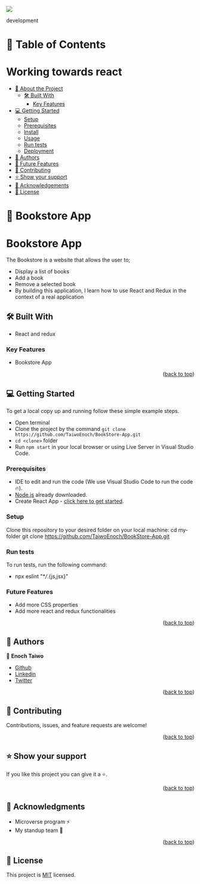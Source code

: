 <a name="readme-top"></a>
![](https://img.shields.io/badge/BOOKSTORE-skyblue)

 development
# 📗 Table of Contents

# Working towards react

- [📖 About the Project](#about-project)
  - [🛠 Built With](#built-with)
    - [Key Features](#key-features)
- [💻 Getting Started](#getting-started)
  - [Setup](#setup)
  - [Prerequisites](#prerequisites)
  - [Install](#install)
  - [Usage](#usage)
  - [Run tests](#run-tests)
  - [Deployment](#triangular_flag_on_post-deployment)
- [👥 Authors](#authors)
- [🔭 Future Features](#future-features)
- [🤝 Contributing](#contributing)
- [⭐️ Show your support](#support)
- [🙏 Acknowledgements](#acknowledgements)
- [📝 License](#license)

# 📖 Bookstore App

<a name="about-project"></a>

# Bookstore App

The Bookstore is a website that allows the user to;

- Display a list of books
- Add a book
- Remove a selected book
- By building this application, I learn how to use React and Redux in the context of a real application

## 🛠 Built With <a name="built-with"></a>

- React and redux

### Key Features

- Bookstore App

<p align="right">(<a href="#readme-top">back to top</a>)</p>

## 💻 Getting Started <a name="getting-started"></a>

To get a local copy up and running follow these simple example steps.

- Open terminal
- Clone the project by the command `git clone https://github.com/TaiwoEnoch/BookStore-App.git`
- `cd <clone>` folder
- Run `npm start` in your local browser or using Live Server in Visual Studio Code.

### Prerequisites

- IDE to edit and run the code (We use Visual Studio Code to run the code 🔥).
- [Node.js](https://nodejs.org/en/download/) already downloaded.
- Create React App - [click here to get started](https://create-react-app.dev/docs/getting-started).

### Setup

Clone this repository to your desired folder on your local machine:
cd my-folder
git clone https://github.com/TaiwoEnoch/BookStore-App.git

### Run tests

To run tests, run the following command:

- npx eslint "\*_/_.{js,jsx}"

### Future Features

- Add more CSS properties
- Add more react and redux functionalities


<p align="right">(<a href="#readme-top">back to top</a>)</p>

## 👥 Authors <a name="authors"></a>

👤 **Enoch Taiwo**

- [Github](https://github.com/TaiwoEnoch)
- [Linkedin](https://linkedin.com/in/https://www.linkedin.com/in/taiwo-enoch-b88550222/)
- [Twitter](https://twitter.com/taiwoenoch4)

<p align="right">(<a href="#readme-top">back to top</a>)</p>

## 🤝 Contributing <a name="contributing"></a>

Contributions, issues, and feature requests are welcome!

<p align="right">(<a href="#readme-top">back to top</a>)</p>

## ⭐️ Show your support <a name="support"></a>

If you like this project you can give it a ⭐️.

<p align="right">(<a href="#readme-top">back to top</a>)</p>

## 🙏 Acknowledgments <a name="acknowledgements"></a>

- Microverse program ⚡
- My standup team 🏹

<p align="right">(<a href="#readme-top">back to top</a>)</p>

## 📝 License <a name="license"></a>

This project is [MIT](./LICENSE) licensed.
